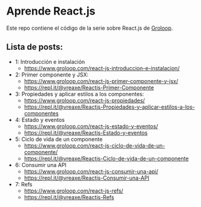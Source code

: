 # Aprende React.js

Este repo contiene el código de la serie sobre React.js de [Groloop](https://www.groloop.com/post_series/aprende-react-js/).

## Lista de posts:

- 1: Introducción e instalación
  - https://www.groloop.com/react-js-introduccion-e-instalacion/
- 2: Primer componente y JSX:
  - https://www.groloop.com/react-js-primer-componente-y-jsx/
  - https://repl.it/@vreaxe/Reactjs-Primer-Componente
- 3: Propiedades y aplicar estilos a los componentes:
  - https://www.groloop.com/react-js-propiedades/
  - https://repl.it/@vreaxe/Reactjs-Propiedades-y-aplicar-estilos-a-los-componentes
- 4: Estado y eventos
  - https://www.groloop.com/react-js-estado-y-eventos/
  - https://repl.it/@vreaxe/Reactjs-Estado-y-eventos
- 5: Ciclo de vida de un componente
  - https://www.groloop.com/react-js-ciclo-de-vida-de-un-componente/
  - https://repl.it/@vreaxe/Reactjs-Ciclo-de-vida-de-un-componente
- 6: Consumir una API
  - https://www.groloop.com/react-js-consumir-una-api/
  - https://repl.it/@vreaxe/Reactjs-Consumir-una-API
- 7: Refs
  - https://www.groloop.com/react-js-refs/
  - https://repl.it/@vreaxe/Reactjs-Refs
